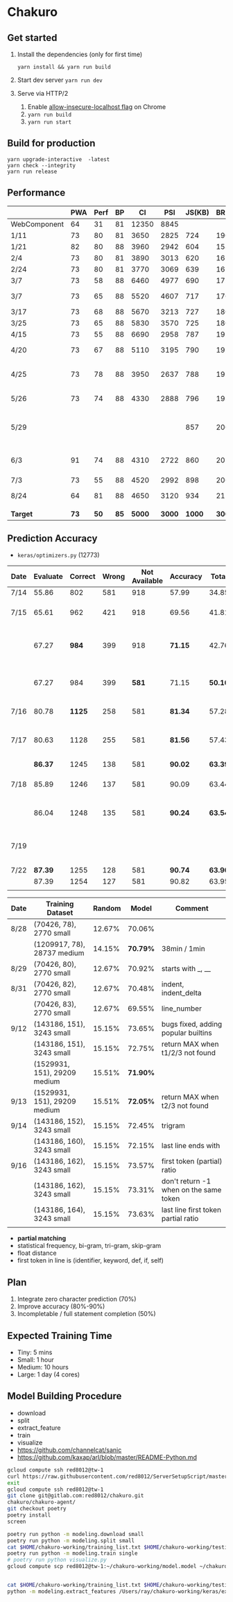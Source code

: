 # Chakuro

## Get started

1. Install the dependencies (only for first time)

   ```yarn install && yarn run build```

2. Start dev server
   ```yarn run dev```

3. Serve via HTTP/2

   1. Enable [allow-insecure-localhost flag](http://peter.sh/experiments/chromium-command-line-switches/#allow-insecure-localhost) on Chrome
   2. `yarn run build`
   3. `yarn run start`

## Build for production

```
yarn upgrade-interactive  -latest
yarn check --integrity
yarn run release
```

## Performance

|              | PWA    | Perf   | BP     | CI       | PSI      | JS(KB)   | BR(KB)  | Transferred |                                   |
| ------------ | ------ | ------ | ------ | -------- | -------- | -------- | ------- | ----------- | --------------------------------- |
| WebComponent | 64     | 31     | 81     | 12350    | 8845     |          |         |             |                                   |
| 1/11         | 73     | 80     | 81     | 3650     | 2825     | 724      | 190     | 588         |                                   |
| 1/21         | 82     | 80     | 88     | 3960     | 2942     | 604      | 158     | 309         |                                   |
| 2/4          | 73     | 80     | 81     | 3890     | 3013     | 620      | 161     | 313         |                                   |
| 2/24         | 73     | 80     | 81     | 3770     | 3069     | 639      | 165     | 291         |                                   |
| 3/7          | 73     | 58     | 88     | 6460     | 4977     | 690      | 172     | 302         |                                   |
| 3/7          | 73     | 65     | 88     | 5520     | 4607     | 717      | 176     | 297         | moved css into js                 |
| 3/17         | 73     | 68     | 88     | 5670     | 3213     | 727      | 180     | 300         |                                   |
| 3/25         | 73     | 65     | 88     | 5830     | 3570     | 725      | 180     | 300         |                                   |
| 4/15         | 73     | 55     | 88     | 6690     | 2958     | 787      | 192     | 315         |                                   |
| 4/20         | 73     | 67     | 88     | 5110     | 3195     | 790      | 192     | 316         | before svelte 2.0                 |
| 4/25         | 73     | 78     | 88     | 3950     | 2637     | 788      | 192     | 316         | don't load xterm on start         |
| 5/26         | 73     | 74     | 88     | 4330     | 2888     | 796      | 193     | 333         | Unused: 45.9%                     |
| 5/29         |        |        |        |          |          | 857      | 200     |             | disable mergeVars in babel-minify |
| 6/3          | 91     | 74     | 88     | 4310     | 2722     | 860      | 201     | 338         | enabled service worker            |
| 7/3          | 73     | 55     | 88     | 4520     | 2992     | 898      | 206     | 357         |                                   |
| 8/24         | 64     | 81     | 88     | 4650     | 3120     | 934      | 212     | 353         | bump dep ver                      |
|              |        |        |        |          |          |          |         |             |                                   |
| **Target**   | **73** | **50** | **85** | **5000** | **3000** | **1000** | **300** | **1000**    |                                   |

## Prediction Accuracy

* `keras/optimizers.py` (12773)

| Date | Evaluate  | Correct  | Wrong | Not Available | Accuracy  | Total     | Features                       | Time    |
| ---- | --------- | -------- | ----- | ------------- | --------- | --------- | ------------------------------ | ------- |
| 7/14 | 55.86     | 802      | 581   | 918           | 57.99     | 34.85     | 39                             | 112     |
| 7/15 | 65.61     | 962      | 421   | 918           | 69.56     | 41.81     | 40, contains in nth line       | 116     |
|      | 67.27     | **984**  | 399   | 918           | **71.15** | 42.76     | 41, contains in nth line lower | 122     |
|      | 67.27     | 984      | 399   | **581**       | 71.15     | **50.10** | exclude single char token      |         |
| 7/16 | 80.78     | **1125** | 258   | 581           | **81.34** | 57.28     | 42, bi-gram                    | 126     |
| 7/17 | 80.63     | 1128     | 255   | 581           | **81.56** | 57.43     | 58, keywords (not good)        | 131     |
|      | **86.37** | 1245     | 138   | 581           | **90.02** | **63.39** | Note 1                         |         |
| 7/18 | 85.89     | 1246     | 137   | 581           | 90.09     | 63.44     | revise blank line before       | 125     |
|      | 86.04     | 1248     | 135   | 581           | **90.24** | **63.54** | 59, contains error             | 125     |
| 7/19 |           |          |       |               |           |           | use StringIO instead of ByteIO | **118** |
| 7/22 | **87.39** | 1255     | 128   | 581           | **90.74** | **63.90** | t2 match                       | 122     |
|      | 87.39     | 1254     | 127   | 581           | 90.82     | 63.95     | t3 match                       | 112     |
|      |           |          |       |               |           |           |                                |         |



| Date | Training Dataset             | Random | Model      | Comment                                |
| ---- | ---------------------------- | ------ | ---------- | -------------------------------------- |
| 8/28 | (70426, 78), 2770 small      | 12.67% | 70.06%     |                                        |
|      | (1209917, 78), 28737 medium  | 14.15% | **70.79%** | 38min / 1min                           |
| 8/29 | (70426, 80), 2770 small      | 12.67% | 70.92%     | starts with _, __                      |
| 8/31 | (70426, 82), 2770 small      | 12.67% | 70.48%     | indent, indent_delta                   |
|      | (70426, 83), 2770 small      | 12.67% | 69.55%     | line_number                            |
| 9/12 | (143186, 151), 3243 small    | 15.15% | 73.65%     | bugs fixed, adding popular builtins    |
|      | (143186, 151), 3243 small    | 15.15% | 72.75%     | return MAX when t1/2/3 not found       |
|      | (1529931, 151), 29209 medium | 15.51% | **71.90%** |                                        |
| 9/13 | (1529931, 151), 29209 medium | 15.51% | **72.05%** | return MAX when t2/3 not found         |
| 9/14 | (143186, 152), 3243 small    | 15.15% | 72.45%     | trigram                                |
|      | (143186, 160), 3243 small    | 15.15% | 72.15%     | last line ends with                    |
| 9/16 | (143186, 162), 3243 small    | 15.15% | 73.57%     | first token (partial) ratio            |
|      | (143186, 162), 3243 small    | 15.15% | 73.31%     | don't return -1 when on the same token |
|      | (143186, 164), 3243 small    | 15.15% | 73.63%     | last line first token partial ratio    |
|      |                              |        |            |                                        |



* **partial matching**
* statistical frequency, bi-gram, tri-gram, skip-gram
* float distance
* first token in line is (identifier, keyword, def, if, self)

## Plan

1. Integrate zero character prediction (70%)
2. Improve accuracy (80%-90%)
3. Incompletable / full statement completion (50%)



## Expected Training Time

* Tiny: 5 mins
* Small: 1 hour
* Medium: 10 hours
* Large: 1 day (4 cores)

## Model Building Procedure

* download
* split
* extract_feature
* train
* visualize
* https://github.com/channelcat/sanic
* https://github.com/kaxap/arl/blob/master/README-Python.md

```bash
gcloud compute ssh red8012@tw-1
curl https://raw.githubusercontent.com/red8012/ServerSetupScript/master/GCE_Ubuntu_1804.sh | bash
exit
gcloud compute ssh red8012@tw-1
git clone git@gitlab.com:red8012/chakuro.git
chakuro/chakuro-agent/
git checkout poetry
poetry install
screen

poetry run python -m modeling.download small
poetry run python -m modeling.split small
cat $HOME/chakuro-working/training_list.txt $HOME/chakuro-working/testing_list.txt | parallel --progress --eta --memfree 2G --nice 17 poetry run python -m modeling.extract_features {} 1
poetry run python -m modeling.train single
# poetry run python visualize.py
gcloud compute scp red8012@tw-1:~/chakuro-working/model.model ~/chakuro-working/gce


cat $HOME/chakuro-working/training_list.txt $HOME/chakuro-working/testing_list.txt | parallel --progress --eta --nice 17 python -m modeling.extract_features {} 1
python -m modeling.extract_features /Users/ray/chakuro-working/keras/examples/mnist_siamese.py 1
```


